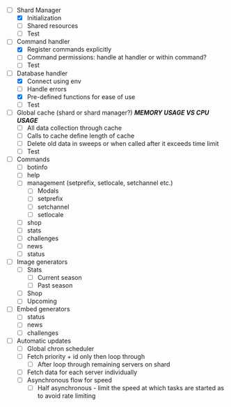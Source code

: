 - [ ] Shard Manager
  - [x] Initialization
  - [ ] Shared resources
  - [ ] Test
- [ ] Command handler
  - [x] Register commands explicitly
  - [ ] Command permissions: handle at handler or within command?
  - [ ] Test
- [ ] Database handler
  - [x] Connect using env
  - [ ] Handle errors
  - [x] Pre-defined functions for ease of use
  - [ ] Test
- [ ] Global cache (shard or shard manager?) _**MEMORY USAGE VS CPU USAGE**_
  - [ ] All data collection through cache
  - [ ] Calls to cache define length of cache
  - [ ] Delete old data in sweeps or when called after it exceeds time limit
  - [ ] Test
- [ ] Commands
  - [ ] botinfo
  - [ ] help
  - [ ] management (setprefix, setlocale, setchannel etc.)
    - [ ] Modals
    - [ ] setprefix
    - [ ] setchannel
    - [ ] setlocale
  - [ ] shop
  - [ ] stats
  - [ ] challenges
  - [ ] news
  - [ ] status
- [ ] Image generators
  - [ ] Stats
    - [ ] Current season
    - [ ] Past season
  - [ ] Shop
  - [ ] Upcoming
- [ ] Embed generators
  - [ ] status
  - [ ] news
  - [ ] challenges
- [ ] Automatic updates
  - [ ] Global chron scheduler
  - [ ] Fetch priority + id only then loop through
    - [ ] After loop through remaining servers on shard
  - [ ] Fetch data for each server individually
  - [ ] Asynchronous flow for speed
    - [ ] Half asynchronous - limit the speed at which tasks are started as to avoid rate limiting
